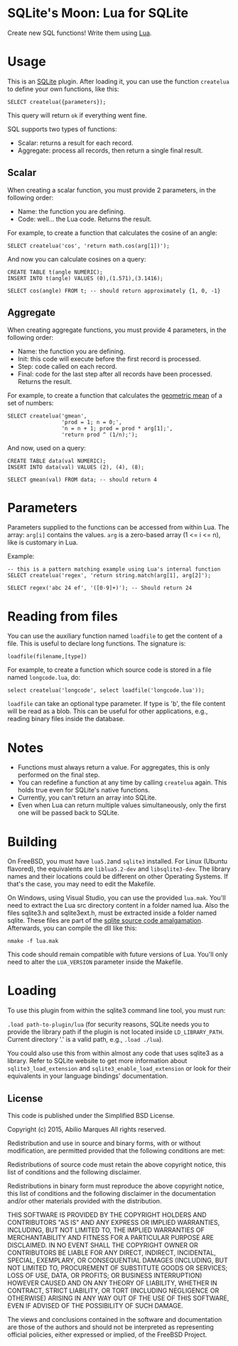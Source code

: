 # SQLite's Moon: Lua for SQLite

Create new SQL functions! Write them using [Lua](http://www.lua.org/).


# Usage

This is an [SQLite](http://sqlite.org/) plugin. After loading it, you can use the function ```createlua``` to define your own functions, like this:

```
SELECT createlua({parameters});
```

This query will return ```ok``` if everything went fine.

SQL supports two types of functions:
  * Scalar: returns a result for each record.
  * Aggregate: process all records, then return a single final result.


## Scalar

When creating a scalar function, you must provide 2 parameters, in the following order:
  * Name: the function you are defining.
  * Code: well... the Lua code. Returns the result.

For example, to create a function that calculates the cosine of an angle:
```
SELECT createlua('cos', 'return math.cos(arg[1])');
```

And now you can calculate cosines on a query:
```
CREATE TABLE t(angle NUMERIC);
INSERT INTO t(angle) VALUES (0),(1.571),(3.1416);

SELECT cos(angle) FROM t; -- should return approximately {1, 0, -1}
```


## Aggregate

When creating aggregate functions, you must provide 4 parameters, in the following order:
  * Name:  the function you are defining.
  * Init:  this code will execute before the first record is processed.
  * Step:  code called on each record.
  * Final: code for the last step after all records have been processed. Returns the result.

For example, to create a function that calculates the [geometric mean](https://en.wikipedia.org/wiki/Geometric_mean) of a set of numbers:

```
SELECT createlua('gmean',
                 'prod = 1; n = 0;',
                 'n = n + 1; prod = prod * arg[1];',
                 'return prod ^ (1/n);');
```

And now, used on a query:

```
CREATE TABLE data(val NUMERIC);
INSERT INTO data(val) VALUES (2), (4), (8);

SELECT gmean(val) FROM data; -- should return 4
```


# Parameters

Parameters supplied to the functions can be accessed from within Lua. The array: ```arg[i]``` contains the values. ```arg``` is a zero-based array (1 <= i <= n), like is customary in Lua.

Example:
```
-- this is a pattern matching example using Lua's internal function
SELECT createlua('regex', 'return string.match(arg[1], arg[2]');

SELECT regex('abc 24 ef', '([0-9]+)'); -- Should return 24
```


# Reading from files

You can use the auxiliary function named ```loadfile``` to get the content of a file. This is useful to declare long functions. The signature is:

```
loadfile(filename,[type])
```

For example, to create a function which source code is stored in a file named ```longcode.lua```, do:

```
select createlua('longcode', select loadfile('longcode.lua'));
```

```loadfile``` can take an optional type parameter. If type is 'b', the file content will be read as a blob. This can be useful for other applications, e.g., reading binary files inside the database.


# Notes

* Functions must always return a value. For aggregates, this is only performed on the final step.
* You can redefine a function at any time by calling ```createlua``` again. This holds true even for SQLite's native functions.
* Currently, you can't return an array into SQLite.
* Even when Lua can return multiple values simultaneously, only the first one will be passed back to SQLite.


# Building

On FreeBSD, you must have ```lua5.2```and ```sqlite3``` installed. For Linux (Ubuntu flavored), the equivalents are ```liblua5.2-dev``` and ```libsqlite3-dev```. The library names and their locations could be different on other Operating Systems. If that's the case, you may need to edit the Makefile.

On Windows, using Visual Studio, you can use the provided ```lua.mak```. You'll need to extract the Lua src directory content in a folder named lua. Also the files sqlite3.h and sqlite3ext.h, must be extracted inside a folder named sqlite. These files are part of the [sqlite source code amalgamation](https://www.sqlite.org/download.html). Afterwards, you can compile the dll like this:
```
nmake -f lua.mak
```

This code should remain compatible with future versions of Lua. You'll only need to alter the ```LUA_VERSION``` parameter inside the Makefile.


# Loading

To use this plugin from within the sqlite3 command line tool, you must run:

```.load path-to-plugin/lua``` (for security reasons, SQLite needs you to provide the library path if the plugin is not located inside ```LD_LIBRARY_PATH```. Current directory '.' is a valid path, e.g., ```.load ./lua```).

You could also use this from within almost any code that uses sqlite3 as a library. Refer to SQLite website to get more information about ```sqlite3_load_extension``` and ```sqlite3_enable_load_extension``` or look for their equivalents in your language bindings' documentation.


## License

This code is published under the Simplified BSD License.

Copyright (c) 2015, Abilio Marques All rights reserved.

Redistribution and use in source and binary forms, with or without modification, are permitted provided that the following conditions are met:

Redistributions of source code must retain the above copyright notice, this list of conditions and the following disclaimer.

Redistributions in binary form must reproduce the above copyright notice, this list of conditions and the following disclaimer in the documentation and/or other materials provided with the distribution.

THIS SOFTWARE IS PROVIDED BY THE COPYRIGHT HOLDERS AND CONTRIBUTORS "AS IS" AND ANY EXPRESS OR IMPLIED WARRANTIES, INCLUDING, BUT NOT LIMITED TO, THE IMPLIED WARRANTIES OF MERCHANTABILITY AND FITNESS FOR A PARTICULAR PURPOSE ARE DISCLAIMED. IN NO EVENT SHALL THE COPYRIGHT OWNER OR CONTRIBUTORS BE LIABLE FOR ANY DIRECT, INDIRECT, INCIDENTAL, SPECIAL, EXEMPLARY, OR CONSEQUENTIAL DAMAGES (INCLUDING, BUT NOT LIMITED TO, PROCUREMENT OF SUBSTITUTE GOODS OR SERVICES; LOSS OF USE, DATA, OR PROFITS; OR BUSINESS INTERRUPTION) HOWEVER CAUSED AND ON ANY THEORY OF LIABILITY, WHETHER IN CONTRACT, STRICT LIABILITY, OR TORT (INCLUDING NEGLIGENCE OR OTHERWISE) ARISING IN ANY WAY OUT OF THE USE OF THIS SOFTWARE, EVEN IF ADVISED OF THE POSSIBILITY OF SUCH DAMAGE.

The views and conclusions contained in the software and documentation are those of the authors and should not be interpreted as representing official policies, either expressed or implied, of the FreeBSD Project.
